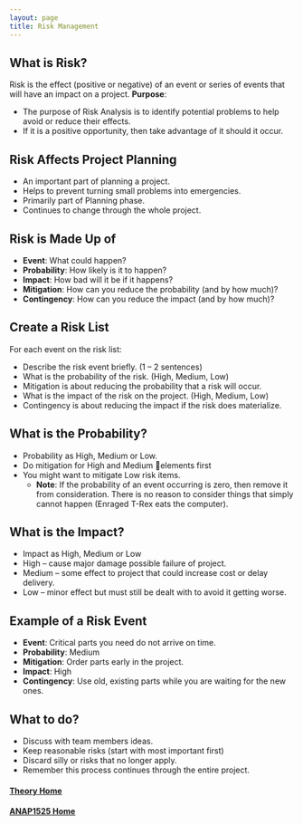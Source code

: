 ```yaml
---
layout: page
title: Risk Management
---
```


## What is Risk?
Risk is the effect (positive or negative) of an event or series of events that will have an impact on a project. 
**Purpose**:
* The purpose of Risk Analysis is to identify potential problems to help avoid or reduce their effects.  
* If it is a positive opportunity, then take advantage of it should it occur.

## Risk Affects Project Planning
* An important part of planning a project.
* Helps to prevent turning small problems into emergencies.
* Primarily part of Planning phase.
* Continues to change through the whole project.

## Risk is Made Up of
* **Event**: What could happen? 
* **Probability**: How likely is it to happen?
* **Impact**: How bad will it be if it happens?
* **Mitigation**: How can you reduce the probability (and by how much)?
* **Contingency**: How can you reduce the impact (and by how much)?

## Create a Risk List
For each event on the risk list:
* Describe the risk event briefly. (1 – 2 sentences)
* What is the probability of the risk. (High, Medium, Low)
* Mitigation is about reducing the probability that a risk will occur. 
* What is the impact of the risk on the project. (High, Medium, Low)
* Contingency is about reducing the impact if the risk does materialize.

## What is the Probability?
* Probability as High, Medium or Low.
* Do mitigation for High and Medium elements first
* You might want to mitigate Low risk items.
  * **Note**: If the probability of an event occurring is zero, then remove it from consideration. There is no reason to consider things that simply cannot happen (Enraged T-Rex eats the computer).

## What is the Impact?
* Impact as High, Medium or Low
* High – cause major damage possible failure of project.
* Medium – some effect to project that could increase cost or delay delivery.
* Low – minor effect but must still be dealt with to avoid it getting worse.

## Example of a Risk Event
* **Event**: Critical parts you need do not arrive on time.
* **Probability**: Medium
* **Mitigation**: Order parts early in the project. 
* **Impact**: High
* **Contingency**: Use old, existing parts while you are waiting for the new ones.

## What to do?
* Discuss with team members ideas.
* Keep reasonable risks (start with most important first)
* Discard silly or risks that no longer apply.
* Remember this process continues through the entire project.

#### [Theory Home](index.md)
#### [ANAP1525 Home](../)